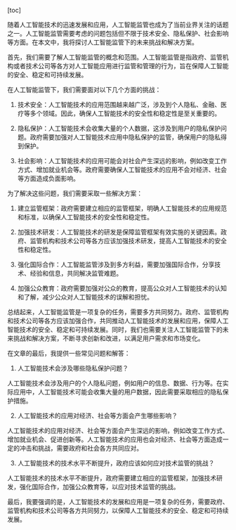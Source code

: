 
[toc]                    
                
                
随着人工智能技术的迅速发展和应用，人工智能监管也成为了当前业界关注的话题之一。人工智能监管需要考虑的问题包括但不限于技术安全、隐私保护、社会影响等方面。在本文中，我将探讨人工智能监管下的未来挑战和解决方案。

首先，我们需要了解人工智能监管的概念和范围。人工智能监管是指政府、监管机构或者技术公司等各方对人工智能应用进行监管和管理的行为，旨在保障人工智能的安全、稳定和可持续发展。

在人工智能监管下，我们需要面对以下几个方面的挑战：

1. 技术安全：人工智能技术的应用范围越来越广泛，涉及到个人隐私、金融、医疗等多个领域。因此，确保人工智能技术的安全性和稳定性是至关重要的。

2. 隐私保护：人工智能技术会收集大量的个人数据，这涉及到用户的隐私保护问题。政府需要加强对人工智能技术应用中隐私保护的监管，确保用户的隐私得到保护。

3. 社会影响：人工智能技术的应用可能会对社会产生深远的影响，例如改变工作方式、增加就业机会等。政府需要确保人工智能技术的应用不会对经济、社会等方面造成负面影响。

为了解决这些问题，我们需要采取一些解决方案：

1. 建立监管框架：政府需要建立相应的监管框架，明确人工智能技术的应用规范和标准，以确保人工智能技术的安全性和稳定性。

2. 加强技术研发：人工智能技术的研发是保障监管框架有效实施的关键因素。政府、监管机构和技术公司等各方应该加强技术研发，提高人工智能技术的安全性和稳定性。

3. 强化国际合作：人工智能监管涉及到多方利益，需要加强国际合作，分享技术、经验和信息，共同解决监管难题。

4. 加强公众教育：政府需要加强对公众的教育，提高公众对人工智能技术的认知和了解，减少公众对人工智能技术的误解和担忧。

总结起来，人工智能监管是一项复杂的任务，需要多方共同努力。政府、监管机构和技术公司等各方应该加强合作，共同推动人工智能技术的发展和应用，保障人工智能技术的安全、稳定和可持续发展。同时，我们也需要关注人工智能监管下的未来挑战和解决方案，不断寻求创新和改进，以满足用户需求和市场变化。

在文章的最后，我提供一些常见问题和解答：

1. 人工智能技术会涉及哪些隐私保护问题？

人工智能技术会涉及用户的个人隐私问题，例如用户的信息、数据、行为等。在实际应用中，人工智能技术可能会收集大量的用户数据，因此需要采取相应的隐私保护措施。

2. 人工智能技术的应用对经济、社会等方面会产生哪些影响？

人工智能技术的应用对经济、社会等方面会产生深远的影响，例如改变工作方式、增加就业机会、促进创新等。人工智能技术的应用也会对经济、社会等方面造成一定的冲击和挑战，需要政府和社会各方共同应对。

3. 人工智能技术的技术水平不断提升，政府应该如何应对技术监管的挑战？

人工智能技术的技术水平不断提升，政府需要建立相应的监管框架，加强技术研发，强化国际合作，加强公众教育等，以应对技术监管的挑战。

最后，我要强调的是，人工智能技术的发展和应用是一项复杂的任务，需要政府、监管机构和技术公司等各方共同努力，以保障人工智能技术的安全、稳定和可持续发展。

